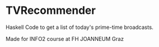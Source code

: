 # TVRecommender
Haskell Code to get a list of today's prime-time broadcasts.

Made for INFO2 course at FH JOANNEUM Graz
